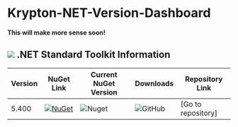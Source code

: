 # Krypton-NET-Version-Dashboard

**This will make more sense soon!**

## <img src="https://github.com/Wagnerp/Krypton-NET-Version-Dashboard/blob/master/Assets/Icons/PNG/Square%20Design%2064%20x%2064%20New%20Green.png" /> .NET Standard Toolkit Information

| Version | NuGet Link | Current NuGet Version | Downloads | Repository Link |
|---|---|---|---|---|
| 5.400 | [![NuGet](https://img.shields.io/badge/NuGet-Krypton%20.NET%205.400-brightgreen.svg)](https://www.nuget.org/packages/KryptonToolkitSuite5400/) | ![Nuget](https://img.shields.io/nuget/v/KryptonToolkitSuite5400.svg) | ![GitHub](https://img.shields.io/github/license/Wagnerp/Krypton-NET-5.400.svg) | [Go to repository] |


<!--+----------+------------------+---------------+-----------+-----------+
| Version  | NuGet Link       | Nuget Version | Downloads | Repo Link |
+==========+==================+===============+===========+===========+
| 5.400    | [![NuGet](https://img.shields.io/badge/NuGet-Krypton%20.NET%205.400-brightgreen.svg)](https://www.nuget.org/packages/KryptonToolkitSuite5400/)                  | Data          | Data      | Data      |
+----------+------------+---------------+-----------+-----------+
| 5.450    | Column 2   | Data          | Data      | Data      |
+----------+------------+---------------+-----------+-----------+
| 5.451    | Column 2   | Data          | Data      | Data      |
+----------+------------+---------------+-----------+-----------+
| 5.452    | Column 2   | Data          | Data      | Data      |
+----------+------------+---------------+-----------+-----------+
| 5.600    | Column 2   | Data          | Data      | Data      |
+----------+------------+---------------+-----------+-----------+
| Column 1 | Column 2   | Data          | Data      | Data      |
+----------+------------+---------------+-----------+-----------+
| Column 1 | Column 2   | Data          | Data      | Data      |
+----------+------------+---------------+-----------+-----------+
| Column 1 | Column 2   | Data          | Data      | Data      |
+----------+------------+---------------+-----------+-----------+
| Column 1 | Column 2   | Data          | Data      | Data      |
+----------+------------+---------------+-----------+-----------+
| Column 1 | Column 2   | Data          | Data      | Data      |
+----------+------------+---------------+-----------+-----------+
| Column 1 | Column 2   | Data          | Data      | Data      |
+----------+------------+---------------+-----------+-----------+
| Column 1 | Column 2   | Data          | Data      | Data      |
+----------+------------+---------------+-----------+-----------+
| Column 1 | Column 2   | Data          | Data      | Data      |
+----------+------------+---------------+-----------+-----------+
-->


